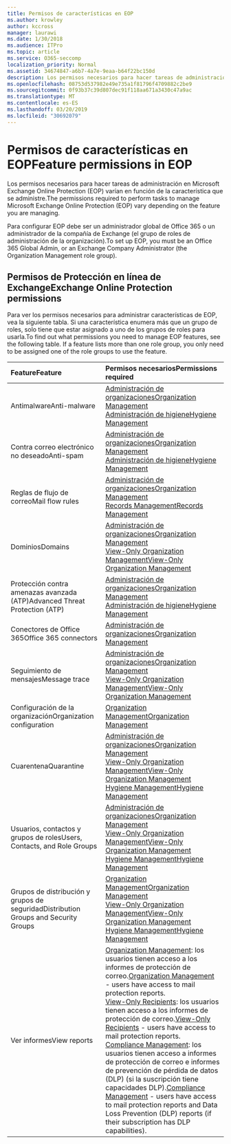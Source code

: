 ```yaml
---
title: Permisos de características en EOP
ms.author: krowley
author: kccross
manager: laurawi
ms.date: 1/30/2018
ms.audience: ITPro
ms.topic: article
ms.service: O365-seccomp
localization_priority: Normal
ms.assetid: 34674847-a6b7-4a7e-9eaa-b64f22bc150d
description: Los permisos necesarios para hacer tareas de administración en Microsoft Exchange Online Protection (EOP) varían en función de la característica que se administre.
ms.openlocfilehash: 08753d537982e49e735a1f81796f4709882c2be9
ms.sourcegitcommit: 0f93b37c39d807dec91f118aa671a3430c47a9ac
ms.translationtype: MT
ms.contentlocale: es-ES
ms.lasthandoff: 03/20/2019
ms.locfileid: "30692079"
---
```

# <a name="feature-permissions-in-eop"></a><span data-ttu-id="0e146-103">Permisos de características en EOP</span><span class="sxs-lookup"><span data-stu-id="0e146-103">Feature permissions in EOP</span></span>

<span data-ttu-id="0e146-104">Los permisos necesarios para hacer tareas de administración en Microsoft Exchange Online Protection (EOP) varían en función de la característica que se administre.</span><span class="sxs-lookup"><span data-stu-id="0e146-104">The permissions required to perform tasks to manage Microsoft Exchange Online Protection (EOP) vary depending on the feature you are managing.</span></span> 
  
<span data-ttu-id="0e146-105">Para configurar EOP debe ser un administrador global de Office 365 o un administrador de la compañía de Exchange (el grupo de roles de administración de la organización).</span><span class="sxs-lookup"><span data-stu-id="0e146-105">To set up EOP, you must be an Office 365 Global Admin, or an Exchange Company Administrator (the Organization Management role group).</span></span>
  
## <a name="exchange-online-protection-permissions"></a><span data-ttu-id="0e146-106">Permisos de Protección en línea de Exchange</span><span class="sxs-lookup"><span data-stu-id="0e146-106">Exchange Online Protection permissions</span></span>

<span data-ttu-id="0e146-p101">Para ver los permisos necesarios para administrar características de EOP, vea la siguiente tabla. Si una característica enumera más que un grupo de roles, solo tiene que estar asignado a uno de los grupos de roles para usarla.</span><span class="sxs-lookup"><span data-stu-id="0e146-p101">To find out what permissions you need to manage EOP features, see the following table. If a feature lists more than one role group, you only need to be assigned one of the role groups to use the feature.</span></span>
  
|<span data-ttu-id="0e146-109">**Feature**</span><span class="sxs-lookup"><span data-stu-id="0e146-109">**Feature**</span></span>|<span data-ttu-id="0e146-110">**Permisos necesarios**</span><span class="sxs-lookup"><span data-stu-id="0e146-110">**Permissions required**</span></span>|
|:-----|:-----|
|<span data-ttu-id="0e146-111">Antimalware</span><span class="sxs-lookup"><span data-stu-id="0e146-111">Anti-malware</span></span>  <br/> |[<span data-ttu-id="0e146-112">Administración de organizaciones</span><span class="sxs-lookup"><span data-stu-id="0e146-112">Organization Management</span></span>](http://technet.microsoft.com/library/0bfd21c1-86ac-4369-86b7-aeba386741c8.aspx) <br/> [<span data-ttu-id="0e146-113">Administración de higiene</span><span class="sxs-lookup"><span data-stu-id="0e146-113">Hygiene Management</span></span>](http://technet.microsoft.com/library/fc0a9ec2-9c3d-42f6-8442-8603fb29d464.aspx) <br/> |
|<span data-ttu-id="0e146-114">Contra correo electrónico no deseado</span><span class="sxs-lookup"><span data-stu-id="0e146-114">Anti-spam</span></span>  <br/> |[<span data-ttu-id="0e146-115">Administración de organizaciones</span><span class="sxs-lookup"><span data-stu-id="0e146-115">Organization Management</span></span>](http://technet.microsoft.com/library/0bfd21c1-86ac-4369-86b7-aeba386741c8.aspx) <br/> [<span data-ttu-id="0e146-116">Administración de higiene</span><span class="sxs-lookup"><span data-stu-id="0e146-116">Hygiene Management</span></span>](http://technet.microsoft.com/library/fc0a9ec2-9c3d-42f6-8442-8603fb29d464.aspx) <br/> |
|<span data-ttu-id="0e146-117">Reglas de flujo de correo</span><span class="sxs-lookup"><span data-stu-id="0e146-117">Mail flow rules</span></span>  <br/> |[<span data-ttu-id="0e146-118">Administración de organizaciones</span><span class="sxs-lookup"><span data-stu-id="0e146-118">Organization Management</span></span>](http://technet.microsoft.com/library/0bfd21c1-86ac-4369-86b7-aeba386741c8.aspx) <br/> [<span data-ttu-id="0e146-119">Records Management</span><span class="sxs-lookup"><span data-stu-id="0e146-119">Records Management</span></span>](http://technet.microsoft.com/library/0e0c95ce-6109-4591-b86d-c6cfd44d21f5.aspx) <br/> |
|<span data-ttu-id="0e146-120">Dominios</span><span class="sxs-lookup"><span data-stu-id="0e146-120">Domains</span></span>  <br/> |[<span data-ttu-id="0e146-121">Administración de organizaciones</span><span class="sxs-lookup"><span data-stu-id="0e146-121">Organization Management</span></span>](http://technet.microsoft.com/library/0bfd21c1-86ac-4369-86b7-aeba386741c8.aspx) <br/> [<span data-ttu-id="0e146-122">View-Only Organization Management</span><span class="sxs-lookup"><span data-stu-id="0e146-122">View-Only Organization Management</span></span>](http://technet.microsoft.com/library/c514c6d0-0157-4c52-9ec6-441d9a30f3df.aspx) <br/> |
|<span data-ttu-id="0e146-123">Protección contra amenazas avanzada (ATP)</span><span class="sxs-lookup"><span data-stu-id="0e146-123">Advanced Threat Protection (ATP)</span></span>  <br/> |[<span data-ttu-id="0e146-124">Administración de organizaciones</span><span class="sxs-lookup"><span data-stu-id="0e146-124">Organization Management</span></span>](http://technet.microsoft.com/library/0bfd21c1-86ac-4369-86b7-aeba386741c8.aspx) <br/> [<span data-ttu-id="0e146-125">Administración de higiene</span><span class="sxs-lookup"><span data-stu-id="0e146-125">Hygiene Management</span></span>](http://technet.microsoft.com/library/fc0a9ec2-9c3d-42f6-8442-8603fb29d464.aspx) <br/> |
|<span data-ttu-id="0e146-126">Conectores de Office 365</span><span class="sxs-lookup"><span data-stu-id="0e146-126">Office 365 connectors</span></span>  <br/> |[<span data-ttu-id="0e146-127">Administración de organizaciones</span><span class="sxs-lookup"><span data-stu-id="0e146-127">Organization Management</span></span>](http://technet.microsoft.com/library/0bfd21c1-86ac-4369-86b7-aeba386741c8.aspx) <br/> |
|<span data-ttu-id="0e146-128">Seguimiento de mensajes</span><span class="sxs-lookup"><span data-stu-id="0e146-128">Message trace</span></span>  <br/> |[<span data-ttu-id="0e146-129">Administración de organizaciones</span><span class="sxs-lookup"><span data-stu-id="0e146-129">Organization Management</span></span>](http://technet.microsoft.com/library/0bfd21c1-86ac-4369-86b7-aeba386741c8.aspx) <br/> [<span data-ttu-id="0e146-130">View-Only Organization Management</span><span class="sxs-lookup"><span data-stu-id="0e146-130">View-Only Organization Management</span></span>](http://technet.microsoft.com/library/c514c6d0-0157-4c52-9ec6-441d9a30f3df.aspx) <br/> |
|<span data-ttu-id="0e146-131">Configuración de la organización</span><span class="sxs-lookup"><span data-stu-id="0e146-131">Organization configuration</span></span>  <br/> |[<span data-ttu-id="0e146-132">Organization Management</span><span class="sxs-lookup"><span data-stu-id="0e146-132">Organization Management</span></span>](http://technet.microsoft.com/library/0bfd21c1-86ac-4369-86b7-aeba386741c8.aspx) <br/> |
|<span data-ttu-id="0e146-133">Cuarentena</span><span class="sxs-lookup"><span data-stu-id="0e146-133">Quarantine</span></span>  <br/> |[<span data-ttu-id="0e146-134">Administración de organizaciones</span><span class="sxs-lookup"><span data-stu-id="0e146-134">Organization Management</span></span>](http://technet.microsoft.com/library/0bfd21c1-86ac-4369-86b7-aeba386741c8.aspx) <br/> [<span data-ttu-id="0e146-135">View-Only Organization Management</span><span class="sxs-lookup"><span data-stu-id="0e146-135">View-Only Organization Management</span></span>](http://technet.microsoft.com/library/c514c6d0-0157-4c52-9ec6-441d9a30f3df.aspx) <br/> [<span data-ttu-id="0e146-136">Hygiene Management</span><span class="sxs-lookup"><span data-stu-id="0e146-136">Hygiene Management</span></span>](http://technet.microsoft.com/library/fc0a9ec2-9c3d-42f6-8442-8603fb29d464.aspx) <br/> |
|<span data-ttu-id="0e146-137">Usuarios, contactos y grupos de roles</span><span class="sxs-lookup"><span data-stu-id="0e146-137">Users, Contacts, and Role Groups</span></span>  <br/> |[<span data-ttu-id="0e146-138">Administración de organizaciones</span><span class="sxs-lookup"><span data-stu-id="0e146-138">Organization Management</span></span>](http://technet.microsoft.com/library/0bfd21c1-86ac-4369-86b7-aeba386741c8.aspx) <br/> [<span data-ttu-id="0e146-139">View-Only Organization Management</span><span class="sxs-lookup"><span data-stu-id="0e146-139">View-Only Organization Management</span></span>](http://technet.microsoft.com/library/c514c6d0-0157-4c52-9ec6-441d9a30f3df.aspx) <br/> [<span data-ttu-id="0e146-140">Hygiene Management</span><span class="sxs-lookup"><span data-stu-id="0e146-140">Hygiene Management</span></span>](http://technet.microsoft.com/library/fc0a9ec2-9c3d-42f6-8442-8603fb29d464.aspx) <br/> |
|<span data-ttu-id="0e146-141">Grupos de distribución y grupos de seguridad</span><span class="sxs-lookup"><span data-stu-id="0e146-141">Distribution Groups and Security Groups</span></span>  <br/> |[<span data-ttu-id="0e146-142">Organization Management</span><span class="sxs-lookup"><span data-stu-id="0e146-142">Organization Management</span></span>](http://technet.microsoft.com/library/0bfd21c1-86ac-4369-86b7-aeba386741c8.aspx) <br/> [<span data-ttu-id="0e146-143">View-Only Organization Management</span><span class="sxs-lookup"><span data-stu-id="0e146-143">View-Only Organization Management</span></span>](http://technet.microsoft.com/library/c514c6d0-0157-4c52-9ec6-441d9a30f3df.aspx) <br/> [<span data-ttu-id="0e146-144">Hygiene Management</span><span class="sxs-lookup"><span data-stu-id="0e146-144">Hygiene Management</span></span>](http://technet.microsoft.com/library/fc0a9ec2-9c3d-42f6-8442-8603fb29d464.aspx) <br/> |
|<span data-ttu-id="0e146-145">Ver informes</span><span class="sxs-lookup"><span data-stu-id="0e146-145">View reports</span></span>  <br/> |<span data-ttu-id="0e146-146">[Organization Management](http://technet.microsoft.com/library/0bfd21c1-86ac-4369-86b7-aeba386741c8.aspx): los usuarios tienen acceso a los informes de protección de correo.</span><span class="sxs-lookup"><span data-stu-id="0e146-146">[Organization Management](http://technet.microsoft.com/library/0bfd21c1-86ac-4369-86b7-aeba386741c8.aspx) - users have access to mail protection reports.</span></span>  <br/> <span data-ttu-id="0e146-147">[View-Only Recipients](http://technet.microsoft.com/library/37e66b92-81d3-412f-b7a9-e1bb8cbeb468.aspx): los usuarios tienen acceso a los informes de protección de correo.</span><span class="sxs-lookup"><span data-stu-id="0e146-147">[View-Only Recipients](http://technet.microsoft.com/library/37e66b92-81d3-412f-b7a9-e1bb8cbeb468.aspx) - users have access to mail protection reports.</span></span>  <br/> <span data-ttu-id="0e146-148">[Compliance Management](http://technet.microsoft.com/library/b91b23a4-e9c7-4bd0-9ee3-ec5cb498da15.aspx): los usuarios tienen acceso a informes de protección de correo e informes de prevención de pérdida de datos (DLP) (si la suscripción tiene capacidades DLP).</span><span class="sxs-lookup"><span data-stu-id="0e146-148">[Compliance Management](http://technet.microsoft.com/library/b91b23a4-e9c7-4bd0-9ee3-ec5cb498da15.aspx) - users have access to mail protection reports and Data Loss Prevention (DLP) reports (if their subscription has DLP capabilities).</span></span>  <br/> |
   

